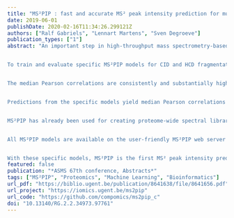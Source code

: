 ```yaml
---
title: "MS²PIP : fast and accurate MS² peak intensity prediction for multiple fragmentation methods, instruments and labeling techniques"
date: 2019-06-01
publishDate: 2020-02-16T11:34:26.299121Z
authors: ["Ralf Gabriels", "Lennart Martens", "Sven Degroeve"]
publication_types: ["1"]
abstract: "An important step in high-throughput mass spectrometry-based proteomics is the correct identification of peptide MS² fragmentation spectra. Due to incomplete understanding of the fragmentation process and unpredictable machine noise, matching MS² spectra with the correct peptide is far from trivial. We therefore developed, in 2013, MS²PIP: MS² Peak Intensity Prediction, a data-driven tool that accurately predicts the expected MS² spectrum for a given peptide. Nevertheless, specific fragmentation techniques, instruments and isobaric labels influence the peak intensities in such a way, that the general MS²PIP models underperform when predicting for these special cases. Because MS²PIP is a purely data-driven approach, we can make use of the vast quantities of publicly available proteomics data and train specific MS²PIP models on relevant datasets.


To train and evaluate specific MS²PIP models for CID and HCD fragmentation, for TripleTOF 5600+ instruments and for TMT and iTRAQ-labeled peptides, we downloaded and parsed a multitude of publicly available spectral libraries and experimental datasets. The size of the train-test datasets ranged from 129 000 to 1.6 million unique peptide spectra. We can evaluate the models’ performance by predicting MS² spectra present in the external evaluation datasets and comparing these predictions to their corresponding empirical spectra. This comparison is done by calculating the Pearson correlation coefficient of the two spectra, each normalized to their total-ion-current. 


The median Pearson correlations are consistently and substantially higher when we apply the specific models to the corresponding specific evaluation dataset (e.g. TMT model to TMT dataset), then when we apply the specific models to mismatched evaluation datasets (e.g. TMT model to CID dataset). This confirms that there are indeed strong differences in fragmentation pattern between the specific cases, and emphasizes the need for specific MS²PIP models. 


Predictions from the specific models yield median Pearson correlations higher then 0.90, except for the TripleTOF 5600+ and the iTRAQ phospho models, which have median Pearson correlations of 0.74 and 0.84, respectively. It is also noteworthy that models for labeling techniques perform similarly on all datasets, indicating that TMT and iTRAQ labels affect the fragmentation pattern in a comparable fashion.


MS²PIP has already been used for creating proteome-wide spectral libraries for search engines (including Data Independent Acquisition), for selecting discriminative transitions for targeted proteomics and for validating interesting peptide identifications (e.g. biomarkers). These new models extend the applicability of MS²PIP even further, allowing it to be applied when specific fragmentation methods, instruments, or labeling techniques are employed.


All MS²PIP models are available on the user-friendly MS²PIP web server (https://iomics.ugent.be/ms2pip). Users can upload up to 100.000 peptide sequences simultaneously, for which MS²PIP predicts MS² spectra in just a few seconds. The resulting spectra can be inspected through interactive plots and can be downloaded in both CSV and MGF file formats.


With these specific models, MS²PIP is the first MS² peak intensity predictor for specific instruments, fragmentation methods and labeling techniques."
featured: false
publication: "*ASMS 67th conference, Abstracts*"
tags: ["MS²PIP", "Proteomics", "Machine Learning", "Bioinformatics"]
url_pdf: "https://biblio.ugent.be/publication/8641638/file/8641656.pdf"
url_project: "https://iomics.ugent.be/ms2pip"
url_code: "https://github.com/compomics/ms2pip_c"
doi: "10.13140/RG.2.2.34973.97761"
---
```



